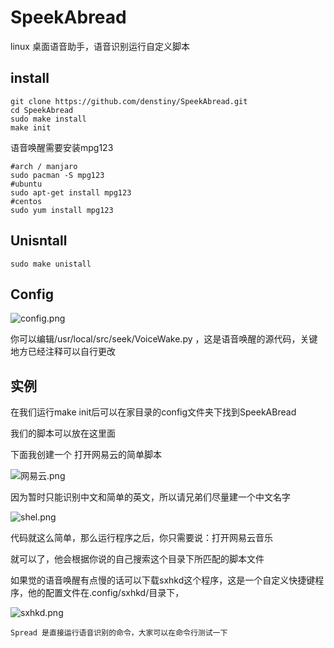 # SpeekAbread

linux 桌面语音助手，语音识别运行自定义脚本





## install

```
git clone https://github.com/denstiny/SpeekAbread.git
cd SpeekAbread
sudo make install 
make init
```

语音唤醒需要安装mpg123 

```shell
#arch / manjaro 
sudo pacman -S mpg123
#ubuntu
sudo apt-get install mpg123
#centos
sudo yum install mpg123

```

## Unisntall

```Shell
sudo make unistall
```

## Config

![config.png](https://i.loli.net/2020/09/06/VBQcwI641XJhGKn.png)

你可以编辑/usr/local/src/seek/VoiceWake.py ，这是语音唤醒的源代码，关键地方已经注释可以自行更改

## 实例

在我们运行make init后可以在家目录的config文件夹下找到SpeekABread

我们的脚本可以放在这里面

下面我创建一个 打开网易云的简单脚本

![网易云.png](https://i.loli.net/2020/09/06/XnLQ4KGBdIh5gsc.png)

因为暂时只能识别中文和简单的英文，所以请兄弟们尽量建一个中文名字

![shel.png](https://i.loli.net/2020/09/06/OnQxPvyrXCpFLVK.png)

代码就这么简单，那么运行程序之后，你只需要说：打开网易云音乐

就可以了，他会根据你说的自己搜索这个目录下所匹配的脚本文件





如果觉的语音唤醒有点慢的话可以下载sxhkd这个程序，这是一个自定义快捷键程序，他的配置文件在.config/sxhkd/目录下，

![sxhkd.png](https://i.loli.net/2020/09/06/rVhcKy2uPwCOSXt.png)

`Spread 是直接运行语音识别的命令，大家可以在命令行测试一下`